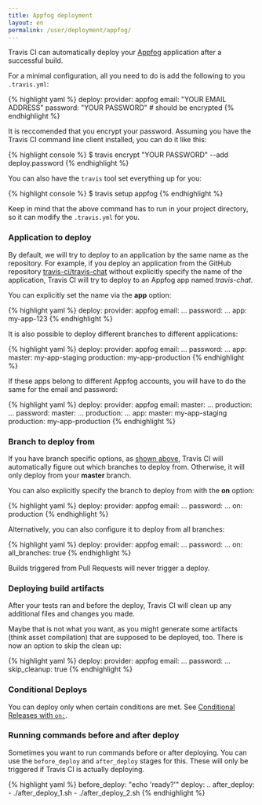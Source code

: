 ```yaml
---
title: Appfog deployment
layout: en
permalink: /user/deployment/appfog/
---
```


Travis CI can automatically deploy your [Appfog](https://www.appfog.com/) application after a successful build.

For a minimal configuration, all you need to do is add the following to you `.travis.yml`:

{% highlight yaml %}
deploy:
  provider: appfog
  email: "YOUR EMAIL ADDRESS"
  password: "YOUR PASSWORD" # should be encrypted
{% endhighlight %}

It is reccomended that you encrypt your password.
Assuming you have the Travis CI command line client installed, you can do it like this:

{% highlight console %}
$ travis encrypt "YOUR PASSWORD" --add deploy.password
{% endhighlight %}

You can also have the `travis` tool set everything up for you:

{% highlight console %}
$ travis setup appfog
{% endhighlight %}

Keep in mind that the above command has to run in your project directory, so it can modify the `.travis.yml` for you.

### Application to deploy

By default, we will try to deploy to an application by the same name as the repository. For example, if you deploy an application from the GitHub repository [travis-ci/travis-chat](https://github.com/travis-ci/travis-chat) without explicitly specify the name of the application, Travis CI will try to deploy to an Appfog app named *travis-chat*.

You can explicitly set the name via the **app** option:

{% highlight yaml %}
deploy:
  provider: appfog
  email: ...
  password: ...
  app: my-app-123
{% endhighlight %}

It is also possible to deploy different branches to different applications:

{% highlight yaml %}
deploy:
  provider: appfog
  email: ...
  password: ...
  app:
    master: my-app-staging
    production: my-app-production
{% endhighlight %}

If these apps belong to different Appfog accounts, you will have to do the same for the email and password:

{% highlight yaml %}
deploy:
  provider: appfog
  email:
    master: ...
    production: ...
  password:
    master: ...
    production: ...
  app:
    master: my-app-staging
    production: my-app-production
{% endhighlight %}

### Branch to deploy from

If you have branch specific options, as [shown above](#application-to-deploy), Travis CI will automatically figure out which branches to deploy from. Otherwise, it will only deploy from your **master** branch.

You can also explicitly specify the branch to deploy from with the **on** option:

{% highlight yaml %}
deploy:
  provider: appfog
  email: ...
  password: ...
  on: production
{% endhighlight %}

Alternatively, you can also configure it to deploy from all branches:

{% highlight yaml %}
deploy:
  provider: appfog
  email: ...
  password: ...
  on:
    all_branches: true
{% endhighlight %}

Builds triggered from Pull Requests will never trigger a deploy.

### Deploying build artifacts

After your tests ran and before the deploy, Travis CI will clean up any additional files and changes you made.

Maybe that is not what you want, as you might generate some artifacts (think asset compilation) that are supposed to be deployed, too. There is now an option to skip the clean up:

{% highlight yaml %}
deploy:
  provider: appfog
  email: ...
  password: ...
  skip_cleanup: true
{% endhighlight %}

### Conditional Deploys

You can deploy only when certain conditions are met.
See [Conditional Releases with `on:`](/user/deployment#conditional-releases-with-on).

### Running commands before and after deploy

Sometimes you want to run commands before or after deploying. You can use the `before_deploy` and `after_deploy` stages for this. These will only be triggered if Travis CI is actually deploying.

{% highlight yaml %}
before_deploy: "echo 'ready?'"
deploy:
  ..
  after_deploy:
    - ./after_deploy_1.sh
    - ./after_deploy_2.sh
{% endhighlight %}
